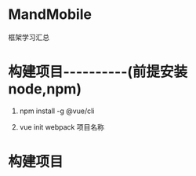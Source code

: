 # MandMobile
框架学习汇总

# 构建项目----------(前提安装node,npm)

1. npm install -g @vue/cli

2. vue init webpack 项目名称

# 构建项目

